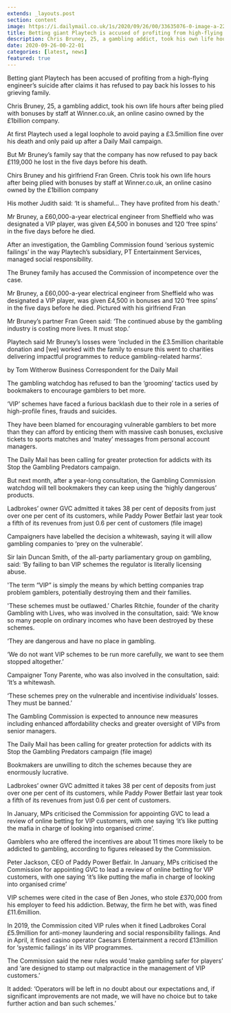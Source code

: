 ```yaml
---
extends: _layouts.post
section: content
image: https://i.dailymail.co.uk/1s/2020/09/26/00/33635076-0-image-a-22_1601075769103.jpg 
title: Betting giant Playtech is accused of profiting from high-flying engineers suicide 
description: Chris Bruney, 25, a gambling addict, took his own life hours after being plied with bonuses by staff at Winner.co.uk, an online casino owned by the £1billion company. 
date: 2020-09-26-00-22-01 
categories: [latest, news] 
featured: true 
--- 
```

Betting giant Playtech has been accused of profiting from a high-flying engineer’s suicide after claims it has refused to pay back his losses to his grieving family.

Chris Bruney, 25, a gambling addict, took his own life hours after being plied with bonuses by staff at Winner.co.uk, an online casino owned by the £1billion company.

At first Playtech used a legal loophole to avoid paying a £3.5million fine over his death and only paid up after a Daily Mail campaign.

But Mr Bruney’s family say that the company has now refused to pay back £119,000 he lost in the five days before his death.

Chirs Bruney and his girlfriend Fran Green. Chris took his own life hours after being plied with bonuses by staff at Winner.co.uk, an online casino owned by the £1billion company

His mother Judith said: ‘It is shameful... They have profited from his death.’

Mr Bruney, a £60,000-a-year electrical engineer from Sheffield who was designated a VIP player, was given £4,500 in bonuses and 120 ‘free spins’ in the five days before he died. 

After an investigation, the Gambling Commission found ‘serious systemic failings’ in the way Playtech’s subsidiary, PT Entertainment Services, managed social responsibility. 

The Bruney family has accused the Commission of incompetence over the case.

Mr Bruney, a £60,000-a-year electrical engineer from Sheffield who was designated a VIP player, was given £4,500 in bonuses and 120 ‘free spins’ in the five days before he died. Pictured with his girlfriend Fran

Mr Bruney’s partner Fran Green said: ‘The continued abuse by the gambling industry is costing more lives. It must stop.’

Playtech said Mr Bruney’s losses were ‘included in the £3.5million charitable donation and [we] worked with the family to ensure this went to charities delivering impactful programmes to reduce gambling-related harms’. 

by Tom Witherow Business Correspondent for the Daily Mail 

The gambling watchdog has refused to ban the ‘grooming’ tactics used by bookmakers to encourage gamblers to bet more.

‘VIP’ schemes have faced a furious backlash due to their role in a series of high-profile fines, frauds and suicides.

They have been blamed for encouraging vulnerable gamblers to bet more than they can afford by enticing them with massive cash bonuses, exclusive tickets to sports matches and ‘matey’ messages from personal account managers.

The Daily Mail has been calling for greater protection for addicts with its Stop the Gambling Predators campaign.

But next month, after a year-long consultation, the Gambling Commission watchdog will tell bookmakers they can keep using the ‘highly dangerous’ products.

Ladbrokes’ owner GVC admitted it takes 38 per cent of deposits from just over one per cent of its customers, while Paddy Power Betfair last year took a fifth of its revenues from just 0.6 per cent of customers (file image)

Campaigners have labelled the decision a whitewash, saying it will allow gambling companies to ‘prey on the vulnerable’.

Sir Iain Duncan Smith, of the all-party parliamentary group on gambling, said: ‘By failing to ban VIP schemes the regulator is literally licensing abuse. 

'The term “VIP” is simply the means by which betting companies trap problem gamblers, potentially destroying them and their families. 

'These schemes must be outlawed.’ Charles Ritchie, founder of the charity Gambling with Lives, who was involved in the consultation, said: ‘We know so many people on ordinary incomes who have been destroyed by these schemes.

‘They are dangerous and have no place in gambling.

‘We do not want VIP schemes to be run more carefully, we want to see them stopped altogether.’

Campaigner Tony Parente, who was also involved in the consultation, said: ‘It’s a whitewash.

‘These schemes prey on the vulnerable and incentivise individuals’ losses. They must be banned.’

The Gambling Commission is expected to announce new measures including enhanced affordability checks and greater oversight of VIPs from senior managers.

The Daily Mail has been calling for greater protection for addicts with its Stop the Gambling Predators campaign (file image)

Bookmakers are unwilling to ditch the schemes because they are enormously lucrative. 

Ladbrokes’ owner GVC admitted it takes 38 per cent of deposits from just over one per cent of its customers, while Paddy Power Betfair last year took a fifth of its revenues from just 0.6 per cent of customers.

In January, MPs criticised the Commission for appointing GVC to lead a review of online betting for VIP customers, with one saying ‘it’s like putting the mafia in charge of looking into organised crime’.

Gamblers who are offered the incentives are about 11 times more likely to be addicted to gambling, according to figures released by the Commission.

Peter Jackson, CEO of Paddy Power Betfair. In January, MPs criticised the Commission for appointing GVC to lead a review of online betting for VIP customers, with one saying ‘it’s like putting the mafia in charge of looking into organised crime’

VIP schemes were cited in the case of Ben Jones, who stole £370,000 from his employer to feed his addiction. Betway, the firm he bet with, was fined £11.6million.

In 2019, the Commission cited VIP rules when it fined Ladbrokes Coral £5.9million for anti-money laundering and social responsibility failings. And in April, it fined casino operator Caesars Entertainment a record £13million for ‘systemic failings’ in its VIP programmes.

The Commission said the new rules would ‘make gambling safer for players’ and ‘are designed to stamp out malpractice in the management of VIP customers.’

It added: ‘Operators will be left in no doubt about our expectations and, if significant improvements are not made, we will have no choice but to take further action and ban such schemes.’

